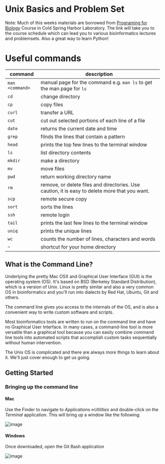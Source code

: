 # Unix Basics and Problem Set

Note: Much of this weeks materials are borrowed from [Programing for Biology](http://programmingforbiology.org/) Course in Cold Spring Harbor Laboratory. The link will take you to the course schedule 
which can lead you to various bioinformatics lectures and problemsets. Also a great way to learn Python! 

Useful commands
=========================

| command         | description                              |
| --------------- | ---------------------------------------- |
| `man <command>` | manual page for the command e.g. `man ls` to get the man page for `ls` |
| `cd`            | change directory                         |
| `cp`            | copy files                               |
| `curl`          | transfer a URL |
| `cut`           | cut out selected portions of each line of a file |
| `date`          | returns the current date and time        |
| `grep`          | filnds the lines that contain a pattern  |
| `head`          | prints the top few lines to the terminal window |
| `ls`            | list directory contents                  |
| `mkdir`         | make a directory                         |
| `mv`            | move files                               |
| `pwd`           | return working directory name            |
| `rm`            | remove, or delete files and directories. Use caution, it is easy to delete more that you want. |
| `scp`           | remote secure copy                       |
| `sort`          | sorts the lines                          |
| `ssh`           | remote login                             |
| `tail`          | prints the last few lines to the terminal window |
| `uniq`          | prints the unique lines                  |
| `wc`            | counts the number of lines, characters and words |
| `~`             | shortcut for your home directory         |


## What is the Command Line?

Underlying the pretty Mac OSX and Graphical User Interface (GUI) is the operating system (OS). It's based on BSD (Berkeley Standard Distribution), which is a version of Unix. Linux is pretty similar and also a very common OS in bioinformatics and you'll run into dialects by Red Hat, Ubuntu, Git and others.

The command line gives you access to the internals of the OS, and is also a convenient way to write custom software and scripts.  

Most bioinformatics tools are written to run on the command line and have no Graphical User Interface. In many cases, a command-line tool is more versatile than a graphical tool because you can easily combine command line tools into automated scripts that accomplish custom tasks sequentially without human intervention.  

The Unix OS is complicated and there are always more things to learn about it. We'll just cover enough to get us going.

## Getting Started

### Bringing up the command line 

#### Mac
Use the Finder to navigate to _Applications->Utilities_ and double-click on the _Terminal_ application. This will bring up a window like the following:

![image](https://github.com/user-attachments/assets/16c913c0-24a4-425a-abcd-c4739692d1f4)


#### Windows
Once downloaded, open the Git Bash application

![image](https://github.com/user-attachments/assets/b1ff847d-603c-4a3d-af0a-383da8f529c2)




